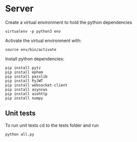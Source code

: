 # Server

Create a virtual environment to hold the python dependencies
```
virtualenv -p python3 env
```

Activate the virtual environment with:
```
source env/bin/activate
```

Install python dependencies:
```
pip install pytz
pip install ephem
pip install passlib
pip install PyJWT
pip install websocket-client
pip install asyncws
pip install aiohttp
pip install numpy
```

## Unit tests
To run unit tests cd to the tests folder and run
```
python all.py
```
